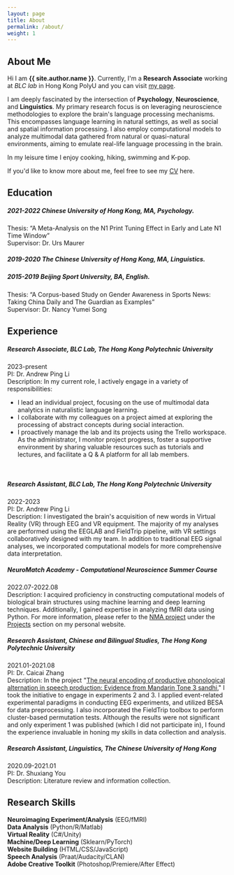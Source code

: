 ```yaml
---
layout: page
title: About
permalink: /about/
weight: 1
---
```


## About Me

Hi I am **{{ site.author.name }}**. Currently, I'm a **Research Associate** working at *BLC lab* in Hong Kong PolyU and you can visit [my page](https://blclab.org/xinyi-ye/). 

I am deeply fascinated by the intersection of **Psychology**, **Neuroscience**, and **Linguistics**. My primary research focus is on leveraging neuroscience methodologies to explore the brain's language processing mechanisms. This encompasses language learning in natural settings, as well as social and spatial information processing. I also employ computational models to analyze multimodal data gathered from natural or quasi-natural environments, aiming to emulate real-life language processing in the brain.

In my leisure time I enjoy cooking, hiking, swimming and K-pop.

If you'd like to know more about me, feel free to see my [CV](https://alexxyye.github.io/docs/CV230803.pdf) here.


## Education

##### 2021-2022   **Chinese University of Hong Kong, MA, Psychology.** 
Thesis: “A Meta-Analysis on the N1 Print Tuning Effect in Early and Late N1 Time Window”\
Supervisor: Dr. Urs Maurer
<br>

##### 2019-2020   **The Chinese University of Hong Kong, MA, Linguistics.** 
##### 2015-2019   **Beijing Sport University, BA, English.** 
Thesis: “A Corpus-based Study on Gender Awareness in Sports News: Taking China Daily and The Guardian as Examples”\
Supervisor: Dr. Nancy Yumei Song
<br>

## Experience

##### **Research Associate**, BLC Lab, The Hong Kong Polytechnic University
2023-present\
PI: Dr. Andrew Ping Li\
Description: In my current role, I actively engage in a variety of responsibilities:

- I lead an individual project, focusing on the use of multimodal data analytics in naturalistic language learning.
- I collaborate with my colleagues on a project aimed at exploring the processing of abstract concepts during social interaction.
- I proactively manage the lab and its projects using the Trello workspace. As the administrator, I monitor project progress, foster a supportive environment by sharing valuable resources such as tutorials and lectures, and facilitate a Q & A platform for all lab members.
<br>

##### **Research Assistant**, BLC Lab, The Hong Kong Polytechnic University
2022-2023\
PI: Dr. Andrew Ping Li\
Description: I investigated the brain's acquisition of new words in Virtual Reality (VR) through EEG and VR equipment. The majority of my analyses are performed using the EEGLAB and FieldTrip pipeline, with VR settings collaboratively designed with my team. In addition to traditional EEG signal analyses, we incorporated computational models for more comprehensive data interpretation.
<br>

##### NeuroMatch Academy - **Computational Neuroscience Summer Course**
2022.07-2022.08\
Description: I acquired proficiency in constructing computational models of biological brain structures using machine learning and deep learning techniques. Additionally, I gained expertise in analyzing fMRI data using Python. For more information, please refer to the [NMA project](https://github.com/SocialDragonsNeuromatch/NeuromatchProject) under the [Projects](https://alexxyye.github.io/projects/) section on my personal website.
<br>

##### **Research Assistant**, Chinese and Bilingual Studies, The Hong Kong Polytechnic University
2021.01-2021.08\
PI: Dr. Caicai Zhang\
Description: In the project "[The neural encoding of productive phonological alternation in speech production: Evidence from Mandarin Tone 3 sandhi](https://www.sciencedirect.com/science/article/pii/S0911604422000045)," I took the initiative to engage in experiments 2 and 3. I applied event-related experimental paradigms in conducting EEG experiments, and utilized BESA for data preprocessing. I also incorporated the FieldTrip toolbox to perform cluster-based permutation tests. Although the results were not significant and only experiment 1 was published (which I did not participate in), I found the experience invaluable in honing my skills in data collection and analysis.
<br>

##### **Research Assistant**, Linguistics, The Chinese University of Hong Kong
2020.09-2021.01\
PI: Dr. Shuxiang You\
Description: Literature review and information collection.
<br>


## Research Skills

**Neuroimaging Experiment/Analysis**    (EEG/fMRI) \
**Data Analysis**   (Python/R/Matlab) \
**Virtual Reality**     (C#/Unity) \
**Machine/Deep Learning**    (Sklearn/PyTorch) \
**Website Building**    (HTML/CSS/JavaScript) \
**Speech Analysis**     (Praat/Audacity/CLAN) \
**Adobe Creative Toolkit**  (Photoshop/Premiere/After Effect) 
